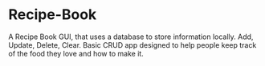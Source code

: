 # Recipe-Book
A Recipe Book GUI, that uses a database to store information locally. Add, Update, Delete, Clear. Basic CRUD app designed to help people keep track of the food they love and how to make it.
